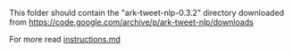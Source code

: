 This folder should contain the "ark-tweet-nlp-0.3.2" directory downloaded from https://code.google.com/archive/p/ark-tweet-nlp/downloads

For more read [instructions.md](../instructions.md)
